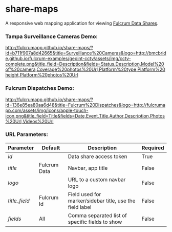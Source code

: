 share-maps
===========

A responsive web mapping application for viewing [Fulcrum Data Shares](http://fulcrumapp.com/manual/data-shares/).

### Tampa Surveillance Cameras Demo:
http://fulcrumapp.github.io/share-maps/?id=b711f907a8d42665&title=Surveillance%20Cameras&logo=http://bmcbride.github.io/fulcrum-examples/geoint-cctv/assets/img/cctv-complete.png&title_field=Description&fields=Status,Description,Model%20of%20camera,Coverage%20photos%20Url,Platform%20type,Platform%20height,Platform%20photos%20Url

### Fulcrum Dispatches Demo:
http://fulcrumapp.github.io/share-maps/?id=136e85ea80aa6d48&title=Fulcrum%20Dispatches&logo=http://fulcrumapp.com/assets/img/icons/apple-touch-icon.png&title_field=Title&fields=Date,Event,Title,Author,Description,Photos%20Url,Videos%20Url

### URL Parameters:

| Parameter     | Default       | Description                                              | Required |
| ------------- | ------------- | -------------------------------------------------------- | -------- |
| _id_          |               | Data share access token                                  | True     |
| _title_       | Fulcrum Data  | Navbar, app title                                        | False    |
| _logo_        |               | URL to a custom navbar logo                              | False    |
| _title_field_ | Fulcrum Id    | Field used for marker/sidebar title, use the field label | False    |
| _fields_      | All           | Comma separated list of specific fields to show          | False    |
